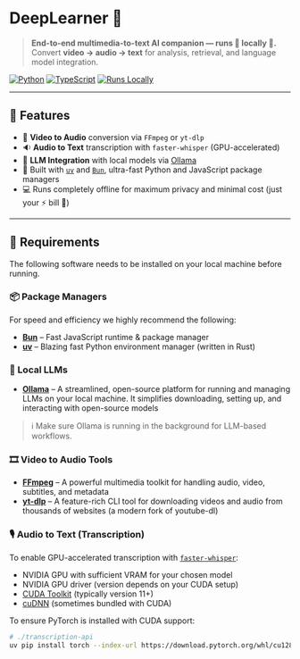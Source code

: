 # DeepLearner 🧠

> **End-to-end multimedia-to-text AI companion — runs 💯 locally 👀.**  
> Convert **video → audio → text** for analysis, retrieval, and language model integration.

[![Python](https://img.shields.io/badge/python-3.12%2B-orange.svg)](https://www.python.org/)
[![TypeScript](https://img.shields.io/badge/made%20with-TypeScript-blue)](https://www.typescriptlang.org/)
[![Runs Locally](https://img.shields.io/badge/runs-locally-green)]()

---

## 🚀 Features

- 🎥 **Video to Audio** conversion via `FFmpeg` or `yt-dlp`
- 🔉 **Audio to Text** transcription with `faster-whisper` (GPU-accelerated)
- 🤖 **LLM Integration** with local models via [Ollama](https://ollama.com)
- 🧰 Built with [`uv`](https://docs.astral.sh/uv/getting-started/installation/) and [`Bun`](https://bun.sh), ultra-fast Python and JavaScript package managers
- 💻 Runs completely offline for maximum privacy and minimal cost (just your ⚡ bill 👀)

---

## 🧱 Requirements

The following software needs to be installed on your local machine before running.

### 📦 Package Managers

For speed and efficiency we highly recommend the following:

- [**Bun**](https://bun.sh) – Fast JavaScript runtime & package manager
- [**uv**](https://docs.astral.sh/uv/getting-started/installation/) – Blazing fast Python environment manager (written in Rust)

### 🤖 Local LLMs

- [**Ollama**](https://ollama.com/download) – A streamlined, open-source platform for running and managing LLMs on your local machine. It simplifies downloading, setting up, and interacting with open-source models

> ℹ️ Make sure Ollama is running in the background for LLM-based workflows.

### 🎞️ Video to Audio Tools

- [**FFmpeg**](https://github.com/FFmpeg/FFmpeg) – A powerful multimedia toolkit for handling audio, video, subtitles, and metadata
- [**yt-dlp**](https://github.com/yt-dlp/yt-dlp) – A feature-rich CLI tool for downloading videos and audio from thousands of websites (a modern fork of youtube-dl)

### 🎙️ Audio to Text (Transcription)

To enable GPU-accelerated transcription with [`faster-whisper`](https://github.com/SYSTRAN/faster-whisper):

- NVIDIA GPU with sufficient VRAM for your chosen model
- NVIDIA GPU driver (version depends on your CUDA setup)
- [CUDA Toolkit](https://developer.nvidia.com/cuda-downloads) (typically version 11+)
- [cuDNN](https://developer.nvidia.com/cudnn-downloads) (sometimes bundled with CUDA)

To ensure PyTorch is installed with CUDA support:

```bash
# ./transcription-api
uv pip install torch --index-url https://download.pytorch.org/whl/cu128 && uv sync
```
